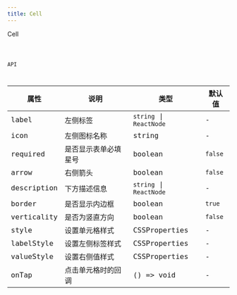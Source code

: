 ```yaml
---
title: Cell
---
```


 Cell

<code src="./cell/index.tsx" />

 API

| 属性 | 说明 | 类型 | 默认值 |
| --- | --- | ---- | --- |
| label | 左侧标签 | `string` \| `ReactNode` | - |
| icon | 左侧图标名称 | string | - |
| required | 是否显示表单必填星号 | boolean | `false` |
| arrow | 右侧箭头 | boolean | `false` |
| description | 下方描述信息 | `string` \| `ReactNode` | - |
| border | 是否显示内边框 | boolean | `true` |
| verticality | 是否为竖直方向 | boolean | `false` |
| style | 设置单元格样式 | CSSProperties | - |
| labelStyle | 设置左侧标签样式 | CSSProperties | - |
| valueStyle | 设置右侧值样式 | CSSProperties | - |
| onTap | 点击单元格时的回调 | () => void | - |

